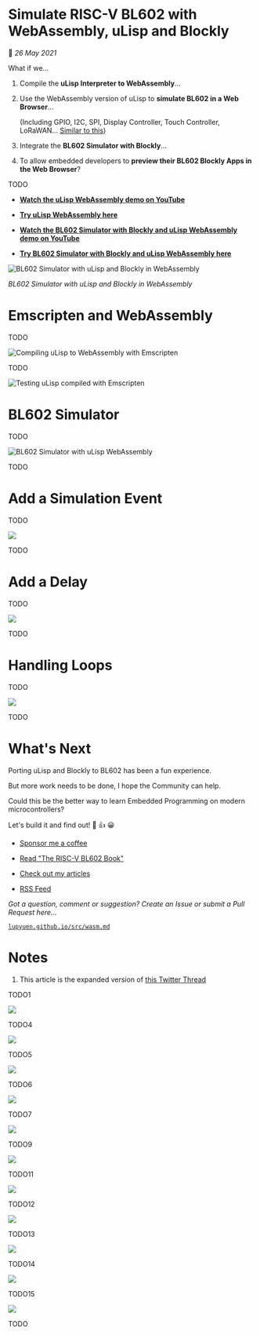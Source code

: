 # Simulate RISC-V BL602 with WebAssembly, uLisp and Blockly

📝 _26 May 2021_

What if we...

1.  Compile the __uLisp Interpreter to WebAssembly__...

1.  Use the WebAssembly version of uLisp to __simulate BL602 in a Web Browser__...

    (Including GPIO, I2C, SPI, Display Controller, Touch Controller, LoRaWAN... [Similar to this](https://lupyuen.github.io/pinetime-rust-mynewt/articles/simulator))

1.  Integrate the __BL602 Simulator with Blockly__...

1.  To allow embedded developers to __preview their BL602 Blockly Apps in the Web Browser__?

TODO

- [__Watch the uLisp WebAssembly demo on YouTube__](https://youtu.be/9uegWNcokxY)

- [__Try uLisp WebAssembly here__](https://lupyuen.github.io/ulisp-bl602/ulisp.html)

- [__Watch the BL602 Simulator with Blockly and uLisp WebAssembly demo on YouTube__](https://youtu.be/Ag2CERd1OzQ)

- [__Try BL602 Simulator with Blockly and uLisp WebAssembly here__](https://appkaki.github.io/blockly-ulisp/demos/simulator/)

![BL602 Simulator with uLisp and Blockly in WebAssembly](https://lupyuen.github.io/images/wasm-title.png)

_BL602 Simulator with uLisp and Blockly in WebAssembly_

# Emscripten and WebAssembly

TODO

![Compiling uLisp to WebAssembly with Emscripten](https://lupyuen.github.io/images/lisp-wasm.png)

TODO

![Testing uLisp compiled with Emscripten](https://lupyuen.github.io/images/lisp-wasm2.png)

# BL602 Simulator

TODO

![BL602 Simulator with uLisp WebAssembly](https://lupyuen.github.io/images/lisp-simulator.png)

TODO

# Add a Simulation Event

TODO

![](https://lupyuen.github.io/images/wasm-add.png)

TODO

# Add a Delay

TODO

![](https://lupyuen.github.io/images/wasm-delay.png)

TODO

# Handling Loops

TODO

![](https://lupyuen.github.io/images/wasm-loop.png)

TODO

# What's Next

Porting uLisp and Blockly to BL602 has been a fun experience.

But more work needs to be done, I hope the Community can help.

Could this be the better way to learn Embedded Programming on modern microcontrollers?

Let's build it and find out! 🙏 👍 😀

-   [Sponsor me a coffee](https://github.com/sponsors/lupyuen)

-   [Read "The RISC-V BL602 Book"](https://lupyuen.github.io/articles/book)

-   [Check out my articles](https://lupyuen.github.io)

-   [RSS Feed](https://lupyuen.github.io/rss.xml)

_Got a question, comment or suggestion? Create an Issue or submit a Pull Request here..._

[`lupyuen.github.io/src/wasm.md`](https://github.com/lupyuen/lupyuen.github.io/blob/master/src/wasm.md)

# Notes

1.  This article is the expanded version of [this Twitter Thread](https://twitter.com/MisterTechBlog/status/1393554618924212224)

TODO1

![](https://lupyuen.github.io/images/wasm-blockly.png)

TODO4

![](https://lupyuen.github.io/images/wasm-error.png)

TODO5

![](https://lupyuen.github.io/images/wasm-event.png)

TODO6

![](https://lupyuen.github.io/images/wasm-image.png)

TODO7

![](https://lupyuen.github.io/images/wasm-led.png)

TODO9

![](https://lupyuen.github.io/images/wasm-photoshop.png)

TODO11

![](https://lupyuen.github.io/images/wasm-stream.png)

TODO12

![](https://lupyuen.github.io/images/wasm-stream2.png)

TODO13

![](https://lupyuen.github.io/images/wasm-string.png)

TODO14

![](https://lupyuen.github.io/images/wasm-stub.png)

TODO15

![](https://lupyuen.github.io/images/wasm-ulisp.png)

TODO
